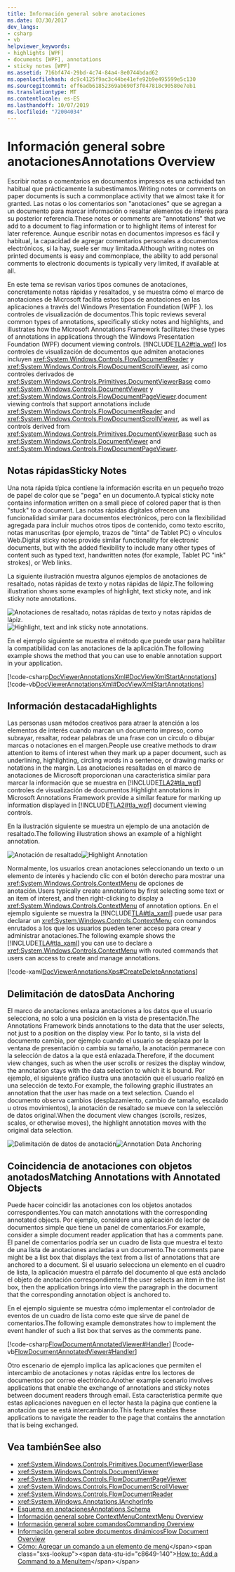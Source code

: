 ```yaml
---
title: Información general sobre anotaciones
ms.date: 03/30/2017
dev_langs:
- csharp
- vb
helpviewer_keywords:
- highlights [WPF]
- documents [WPF], annotations
- sticky notes [WPF]
ms.assetid: 716bf474-29bd-4c74-84a4-8e0744bdad62
ms.openlocfilehash: dc9c4125f9ac3c44be41efe92b9e495599e5c130
ms.sourcegitcommit: eff6adb61852369ab690f3f047818c90580e7eb1
ms.translationtype: MT
ms.contentlocale: es-ES
ms.lasthandoff: 10/07/2019
ms.locfileid: "72004034"
---
```

# <a name="annotations-overview"></a><span data-ttu-id="c8649-102">Información general sobre anotaciones</span><span class="sxs-lookup"><span data-stu-id="c8649-102">Annotations Overview</span></span>
<span data-ttu-id="c8649-103">Escribir notas o comentarios en documentos impresos es una actividad tan habitual que prácticamente la subestimamos.</span><span class="sxs-lookup"><span data-stu-id="c8649-103">Writing notes or comments on paper documents is such a commonplace activity that we almost take it for granted.</span></span> <span data-ttu-id="c8649-104">Las notas o los comentarios son "anotaciones" que se agregan a un documento para marcar información o resaltar elementos de interés para su posterior referencia.</span><span class="sxs-lookup"><span data-stu-id="c8649-104">These notes or comments are "annotations" that we add to a document to flag information or to highlight items of interest for later reference.</span></span> <span data-ttu-id="c8649-105">Aunque escribir notas en documentos impresos es fácil y habitual, la capacidad de agregar comentarios personales a documentos electrónicos, si la hay, suele ser muy limitada.</span><span class="sxs-lookup"><span data-stu-id="c8649-105">Although writing notes on printed documents is easy and commonplace, the ability to add personal comments to electronic documents is typically very limited, if available at all.</span></span>  
  
 <span data-ttu-id="c8649-106">En este tema se revisan varios tipos comunes de anotaciones, concretamente notas rápidas y resaltados, y se muestra cómo el marco de anotaciones de Microsoft facilita estos tipos de anotaciones en las aplicaciones a través del Windows Presentation Foundation (WPF ). los controles de visualización de documentos.</span><span class="sxs-lookup"><span data-stu-id="c8649-106">This topic reviews several common types of annotations, specifically sticky notes and highlights, and illustrates how the Microsoft Annotations Framework facilitates these types of annotations in applications through the Windows Presentation Foundation (WPF) document viewing controls.</span></span>  [!INCLUDE[TLA2#tla_wpf](../../../../includes/tla2sharptla-wpf-md.md)] <span data-ttu-id="c8649-107">los controles de visualización de documentos que admiten anotaciones incluyen <xref:System.Windows.Controls.FlowDocumentReader> y <xref:System.Windows.Controls.FlowDocumentScrollViewer>, así como controles derivados de <xref:System.Windows.Controls.Primitives.DocumentViewerBase> como <xref:System.Windows.Controls.DocumentViewer> y <xref:System.Windows.Controls.FlowDocumentPageViewer>.</span><span class="sxs-lookup"><span data-stu-id="c8649-107">document viewing controls that support annotations include <xref:System.Windows.Controls.FlowDocumentReader> and <xref:System.Windows.Controls.FlowDocumentScrollViewer>, as well as controls derived from <xref:System.Windows.Controls.Primitives.DocumentViewerBase> such as <xref:System.Windows.Controls.DocumentViewer> and <xref:System.Windows.Controls.FlowDocumentPageViewer>.</span></span>  

<a name="caf1_type_stickynotes"></a>   
## <a name="sticky-notes"></a><span data-ttu-id="c8649-108">Notas rápidas</span><span class="sxs-lookup"><span data-stu-id="c8649-108">Sticky Notes</span></span>  
 <span data-ttu-id="c8649-109">Una nota rápida típica contiene la información escrita en un pequeño trozo de papel de color que se "pega" en un documento.</span><span class="sxs-lookup"><span data-stu-id="c8649-109">A typical sticky note contains information written on a small piece of colored paper that is then "stuck" to a document.</span></span> <span data-ttu-id="c8649-110">Las notas rápidas digitales ofrecen una funcionalidad similar para documentos electrónicos, pero con la flexibilidad agregada para incluir muchos otros tipos de contenido, como texto escrito, notas manuscritas (por ejemplo, trazos de "tinta" de Tablet PC) o vínculos Web.</span><span class="sxs-lookup"><span data-stu-id="c8649-110">Digital sticky notes provide similar functionality for electronic documents, but with the added flexibility to include many other types of content such as typed text, handwritten notes (for example, Tablet PC "ink" strokes), or Web links.</span></span>  
  
 <span data-ttu-id="c8649-111">La siguiente ilustración muestra algunos ejemplos de anotaciones de resaltado, notas rápidas de texto y notas rápidas de lápiz.</span><span class="sxs-lookup"><span data-stu-id="c8649-111">The following illustration shows some examples of highlight, text sticky note, and ink sticky note annotations.</span></span>  
  
 <span data-ttu-id="c8649-112">![Anotaciones de resaltado, notas rápidas de texto y notas rápidas de lápiz.](./media/caf-stickynote.jpg "CAF_StickyNote")</span><span class="sxs-lookup"><span data-stu-id="c8649-112">![Highlight, text and ink sticky note annotations.](./media/caf-stickynote.jpg "CAF_StickyNote")</span></span>  
  
 <span data-ttu-id="c8649-113">En el ejemplo siguiente se muestra el método que puede usar para habilitar la compatibilidad con las anotaciones de la aplicación.</span><span class="sxs-lookup"><span data-stu-id="c8649-113">The following example shows the method that you can use to enable annotation support in your application.</span></span>  
  
 [!code-csharp[DocViewerAnnotationsXml#DocViewXmlStartAnnotations](~/samples/snippets/csharp/VS_Snippets_Wpf/DocViewerAnnotationsXml/CSharp/Window1.xaml.cs#docviewxmlstartannotations)]
 [!code-vb[DocViewerAnnotationsXml#DocViewXmlStartAnnotations](~/samples/snippets/visualbasic/VS_Snippets_Wpf/DocViewerAnnotationsXml/visualbasic/window1.xaml.vb#docviewxmlstartannotations)]  
  
<a name="caf1_type_callouts"></a>   
## <a name="highlights"></a><span data-ttu-id="c8649-114">Información destacada</span><span class="sxs-lookup"><span data-stu-id="c8649-114">Highlights</span></span>  
 <span data-ttu-id="c8649-115">Las personas usan métodos creativos para atraer la atención a los elementos de interés cuando marcan un documento impreso, como subrayar, resaltar, rodear palabras de una frase con un círculo o dibujar marcas o notaciones en el margen.</span><span class="sxs-lookup"><span data-stu-id="c8649-115">People use creative methods to draw attention to items of interest when they mark up a paper document, such as underlining, highlighting, circling words in a sentence, or drawing marks or notations in the margin.</span></span>  <span data-ttu-id="c8649-116">Las anotaciones resaltadas en el marco de anotaciones de Microsoft proporcionan una característica similar para marcar la información que se muestra en [!INCLUDE[TLA2#tla_wpf](../../../../includes/tla2sharptla-wpf-md.md)] controles de visualización de documentos.</span><span class="sxs-lookup"><span data-stu-id="c8649-116">Highlight annotations in Microsoft Annotations Framework provide a similar feature for marking up information displayed in [!INCLUDE[TLA2#tla_wpf](../../../../includes/tla2sharptla-wpf-md.md)] document viewing controls.</span></span>  
  
 <span data-ttu-id="c8649-117">En la ilustración siguiente se muestra un ejemplo de una anotación de resaltado.</span><span class="sxs-lookup"><span data-stu-id="c8649-117">The following illustration shows an example of a highlight annotation.</span></span>  
  
 <span data-ttu-id="c8649-118">![Anotación de resaltado](./media/caf-callouts.png "CAF_Callouts")</span><span class="sxs-lookup"><span data-stu-id="c8649-118">![Highlight Annotation](./media/caf-callouts.png "CAF_Callouts")</span></span>  
  
 <span data-ttu-id="c8649-119">Normalmente, los usuarios crean anotaciones seleccionando un texto o un elemento de interés y haciendo clic con el botón derecho para mostrar una <xref:System.Windows.Controls.ContextMenu> de opciones de anotación.</span><span class="sxs-lookup"><span data-stu-id="c8649-119">Users typically create annotations by first selecting some text or an item of interest, and then right-clicking to display a <xref:System.Windows.Controls.ContextMenu> of annotation options.</span></span>  <span data-ttu-id="c8649-120">En el ejemplo siguiente se muestra la [!INCLUDE[TLA#tla_xaml](../../../../includes/tlasharptla-xaml-md.md)] puede usar para declarar un <xref:System.Windows.Controls.ContextMenu> con comandos enrutados a los que los usuarios pueden tener acceso para crear y administrar anotaciones.</span><span class="sxs-lookup"><span data-stu-id="c8649-120">The following example shows the [!INCLUDE[TLA#tla_xaml](../../../../includes/tlasharptla-xaml-md.md)] you can use to declare a <xref:System.Windows.Controls.ContextMenu> with routed commands that users can access to create and manage annotations.</span></span>  
  
 [!code-xaml[DocViewerAnnotationsXps#CreateDeleteAnnotations](~/samples/snippets/csharp/VS_Snippets_Wpf/DocViewerAnnotationsXps/CSharp/Window1.xaml#createdeleteannotations)]  
  
<a name="caf1_framework_data_anchoring"></a>   
## <a name="data-anchoring"></a><span data-ttu-id="c8649-121">Delimitación de datos</span><span class="sxs-lookup"><span data-stu-id="c8649-121">Data Anchoring</span></span>  
 <span data-ttu-id="c8649-122">El marco de anotaciones enlaza anotaciones a los datos que el usuario selecciona, no solo a una posición en la vista de presentación.</span><span class="sxs-lookup"><span data-stu-id="c8649-122">The Annotations Framework binds annotations to the data that the user selects, not just to a position on the display view.</span></span> <span data-ttu-id="c8649-123">Por lo tanto, si la vista del documento cambia, por ejemplo cuando el usuario se desplaza por la ventana de presentación o cambia su tamaño, la anotación permanece con la selección de datos a la que está enlazada.</span><span class="sxs-lookup"><span data-stu-id="c8649-123">Therefore, if the document view changes, such as when the user scrolls or resizes the display window, the annotation stays with the data selection to which it is bound.</span></span> <span data-ttu-id="c8649-124">Por ejemplo, el siguiente gráfico ilustra una anotación que el usuario realizó en una selección de texto.</span><span class="sxs-lookup"><span data-stu-id="c8649-124">For example, the following graphic illustrates an annotation that the user has made on a text selection.</span></span> <span data-ttu-id="c8649-125">Cuando el documento observa cambios (desplazamiento, cambio de tamaño, escalado u otros movimientos), la anotación de resaltado se mueve con la selección de datos original.</span><span class="sxs-lookup"><span data-stu-id="c8649-125">When the document view changes (scrolls, resizes, scales, or otherwise moves), the highlight annotation moves with the original data selection.</span></span>  
  
 <span data-ttu-id="c8649-126">![Delimitación de datos de anotación](./media/caf-dataanchoring.png "CAF_DataAnchoring")</span><span class="sxs-lookup"><span data-stu-id="c8649-126">![Annotation Data Anchoring](./media/caf-dataanchoring.png "CAF_DataAnchoring")</span></span>  
  
<a name="matching_annotations_with_annotated_objects"></a>   
## <a name="matching-annotations-with-annotated-objects"></a><span data-ttu-id="c8649-127">Coincidencia de anotaciones con objetos anotados</span><span class="sxs-lookup"><span data-stu-id="c8649-127">Matching Annotations with Annotated Objects</span></span>  
 <span data-ttu-id="c8649-128">Puede hacer coincidir las anotaciones con los objetos anotados correspondientes.</span><span class="sxs-lookup"><span data-stu-id="c8649-128">You can match annotations with the corresponding annotated objects.</span></span> <span data-ttu-id="c8649-129">Por ejemplo, considere una aplicación de lector de documentos simple que tiene un panel de comentarios.</span><span class="sxs-lookup"><span data-stu-id="c8649-129">For example, consider a simple document reader application that has a comments pane.</span></span> <span data-ttu-id="c8649-130">El panel de comentarios podría ser un cuadro de lista que muestra el texto de una lista de anotaciones ancladas a un documento.</span><span class="sxs-lookup"><span data-stu-id="c8649-130">The comments pane might be a list box that displays the text from a list of annotations that are anchored to a document.</span></span> <span data-ttu-id="c8649-131">Si el usuario selecciona un elemento en el cuadro de lista, la aplicación muestra el párrafo del documento al que está anclado el objeto de anotación correspondiente.</span><span class="sxs-lookup"><span data-stu-id="c8649-131">If the user selects an item in the list box, then the application brings into view the paragraph in the document that the corresponding annotation object is anchored to.</span></span>  
  
 <span data-ttu-id="c8649-132">En el ejemplo siguiente se muestra cómo implementar el controlador de eventos de un cuadro de lista como este que sirve de panel de comentarios.</span><span class="sxs-lookup"><span data-stu-id="c8649-132">The following example demonstrates how to implement the event handler of such a list box that serves as the comments pane.</span></span>  
  
 [!code-csharp[FlowDocumentAnnotatedViewer#Handler](~/samples/snippets/csharp/VS_Snippets_Wpf/FlowDocumentAnnotatedViewer/CSharp/Window1.xaml.cs#handler)]
 [!code-vb[FlowDocumentAnnotatedViewer#Handler](~/samples/snippets/visualbasic/VS_Snippets_Wpf/FlowDocumentAnnotatedViewer/visualbasic/window1.xaml.vb#handler)]  
  
 <span data-ttu-id="c8649-133">Otro escenario de ejemplo implica las aplicaciones que permiten el intercambio de anotaciones y notas rápidas entre los lectores de documentos por correo electrónico.</span><span class="sxs-lookup"><span data-stu-id="c8649-133">Another example scenario involves applications that enable the exchange of annotations and sticky notes between document readers through email.</span></span> <span data-ttu-id="c8649-134">Esta característica permite que estas aplicaciones naveguen en el lector hasta la página que contiene la anotación que se está intercambiando.</span><span class="sxs-lookup"><span data-stu-id="c8649-134">This feature enables these applications to navigate the reader to the page that contains the annotation that is being exchanged.</span></span>  
  
## <a name="see-also"></a><span data-ttu-id="c8649-135">Vea también</span><span class="sxs-lookup"><span data-stu-id="c8649-135">See also</span></span>

- <xref:System.Windows.Controls.Primitives.DocumentViewerBase>
- <xref:System.Windows.Controls.DocumentViewer>
- <xref:System.Windows.Controls.FlowDocumentPageViewer>
- <xref:System.Windows.Controls.FlowDocumentScrollViewer>
- <xref:System.Windows.Controls.FlowDocumentReader>
- <xref:System.Windows.Annotations.IAnchorInfo>
- [<span data-ttu-id="c8649-136">Esquema en anotaciones</span><span class="sxs-lookup"><span data-stu-id="c8649-136">Annotations Schema</span></span>](annotations-schema.md)
- [<span data-ttu-id="c8649-137">Información general sobre ContextMenu</span><span class="sxs-lookup"><span data-stu-id="c8649-137">ContextMenu Overview</span></span>](../controls/contextmenu-overview.md)
- [<span data-ttu-id="c8649-138">Información general sobre comandos</span><span class="sxs-lookup"><span data-stu-id="c8649-138">Commanding Overview</span></span>](commanding-overview.md)
- [<span data-ttu-id="c8649-139">Información general sobre documentos dinámicos</span><span class="sxs-lookup"><span data-stu-id="c8649-139">Flow Document Overview</span></span>](flow-document-overview.md)
- <span data-ttu-id="c8649-140">[Cómo: Agregar un comando a un elemento de menú](https://docs.microsoft.com/previous-versions/dotnet/netframework-3.5/ms741839(v=vs.90))</span><span class="sxs-lookup"><span data-stu-id="c8649-140">[How to: Add a Command to a MenuItem](https://docs.microsoft.com/previous-versions/dotnet/netframework-3.5/ms741839(v=vs.90))</span></span>
